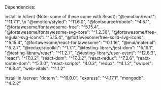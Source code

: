Dependencies:

install in /client (Note: some of these come with React):
"@emotion/react": "^11.7.1", \n
"@emotion/styled": "^11.6.0", 
"@fontsource/roboto": "^4.5.1", 
"@fortawesome/fontawesome-free": "^5.15.4", 
"@fortawesome/fontawesome-svg-core": "^1.2.36", 
"@fortawesome/free-regular-svg-icons": "^5.15.4", 
"@fortawesome/free-solid-svg-icons": "^5.15.4", 
"@fortawesome/react-fontawesome": "^0.1.16", 
"@mui/material": "^5.2.7", 
"@reduxjs/toolkit": "^1.7.1", 
"@testing-library/jest-dom": "^5.16.1", 
"@testing-library/react": "^11.2.7", 
"@testing-library/user-event": "^12.8.3", 
"react": "^17.0.2", 
"react-dom": "^17.0.2", 
"react-redux": "^7.2.6", 
"react-router-dom": "^5.3.0", 
"react-scripts": "4.0.3", 
"redux": "^4.1.2", 
"swiper": "^6.8.4", 
"web-vitals": "^1.1.2" 

install in /server:
"dotenv": "^16.0.0", 
"express": "^4.17.1", 
"mongodb": "^4.2.2" 

